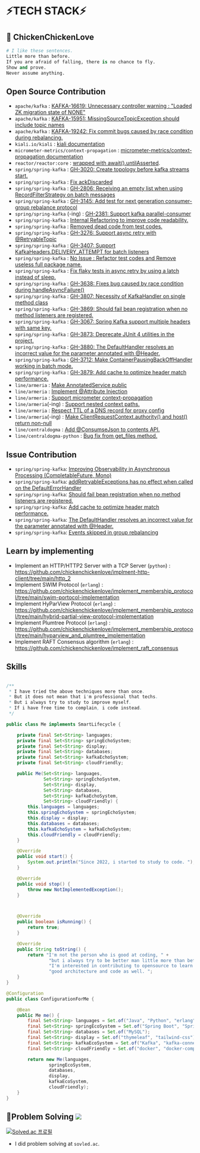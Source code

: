 # ⚡**TECH STACK**⚡
<div align="left">
  


## 👋 ChickenChickenLove 
  ```python
  # I like these sentences.
  Little more than before.
  If you are afraid of falling, there is no chance to fly.
  Show and prove.
  Never assume anything.
  ```

## Open Source Contribution
- `apache/kafka` : [KAFKA-16619: Unnecessary controller warning : "Loaded ZK migration state of NONE"](https://github.com/apache/kafka/pull/15926)
- `apache/kafka` : [KAFKA-15951: MissingSourceTopicException should include topic names](https://github.com/apache/kafka/pull/15573)
- `apache/kafka` : [KAFKA-19242: Fix commit bugs caused by race condition during rebalancing.](https://github.com/apache/kafka/pull/19631)
- `kiali.io/kiali` : [kiali documentation](https://github.com/kiali/kiali.io/pull/765)
- `micrometer-metrics/context-propagation` : [micrometer-metrics/context-propagation documentation](https://github.com/micrometer-metrics/context-propagation/pull/223)
- `reactor/reactor:core` : [wrapped with await().untilAsserted](https://github.com/reactor/reactor-core/pull/3779).
- `spring/spring-kafka` : [GH-3020: Create topology before kafka streams start.](https://github.com/spring-projects/spring-kafka/pull/3172)
- `spring/spring-kafka` : [Fix ackDiscarded](https://github.com/spring-projects/spring-kafka/pull/3212) 
- `spring/spring-kafka` : [GH-2806: Receiving an empty list when using RecordFilterStrategy on batch messages](https://github.com/spring-projects/spring-kafka/pull/3216)
- `spring/spring-kafka` : [GH-3145: Add test for next generation consumer-group rebalance protocol](https://github.com/spring-projects/spring-kafka/pull/3237)
- `spring/spring-kafka` (-ing) : [GH-2381: Support kafka parallel-consumer](https://github.com/spring-projects/spring-kafka/pull/3161)
- `spring/spring-kafka` : [Internal Refactoring to improve code readability.](https://github.com/spring-projects/spring-kafka/pull/3422)
- `spring/spring-kafka` : [Removed dead code from test codes.](https://github.com/spring-projects/spring-kafka/pull/3545)
- `spring/spring-kafka` : [GH-3276: Support async retry with @RetryableTopic](https://github.com/spring-projects/spring-kafka/pull/3523)
- `spring/spring-kafka` : [GH-3407: Support KafkaHeaders.DELIVERY_ATTEMPT for batch listeners](https://github.com/spring-projects/spring-kafka/pull/3539)
- `spring/spring-kafka` : [No Issue : Refactor test codes and Remove useless full package name.](https://github.com/spring-projects/spring-kafka/pull/3551)
- `spring/spring-kafka` : [Fix flaky tests in async retry by using a latch instead of sleep.](https://github.com/spring-projects/spring-kafka/pull/3563)
- `spring/spring-kafka` : [GH-3638: Fixes bug caused by race condition during handleAsyncFailure()](https://github.com/spring-projects/spring-kafka/pull/3639)
- `spring/spring-kafka` : [GH-3807: Necessity of KafkaHandler on single method class](https://github.com/spring-projects/spring-kafka/pull/3865)
- `spring/spring-kafka` : [GH-3869: Should fail bean registration when no method listeners are registered.](https://github.com/spring-projects/spring-kafka/pull/3870)
- `spring/spring-kafka` : [GH-3067: Spring Kafka support multiple headers with same key.](https://github.com/spring-projects/spring-kafka/pull/3874)
- `spring/spring-kafka` : [GH-3873: Deprecate JUnit 4 utilities in the project.](https://github.com/spring-projects/spring-kafka/pull/3878)
- `spring/spring-kafka` : [GH-3880: The DefaultHandler resolves an incorrect value for the parameter annotated with @Header.](https://github.com/spring-projects/spring-kafka/pull/3881)
- `spring/spring-kafka` : [GH-3712: Make ContainerPausingBackOffHandler working in batch mode.](https://github.com/spring-projects/spring-kafka/pull/3885)
- `spring/spring-kafka` : [GH-3879: Add cache to optimize header match performance.](https://github.com/spring-projects/spring-kafka/pull/3934)
- `line/armeria` : [Make AnnotatedService public](https://github.com/line/armeria/pull/5628)
- `line/armeria` : [Implement @Attribute Injection](https://github.com/line/armeria/pull/5547)
- `line/armeria` : [Support micrometer context-propagation](https://github.com/line/armeria/pull/5577)
- `line/armeria`(-ing) : [Support nested context paths.](https://github.com/line/armeria/pull/5846)
- `line/armeria` : [Respect TTL of a DNS record for proxy config](https://github.com/line/armeria/pull/5960)
- `line/armeria`(-ing) : [Make ClientRequestContext.authority() and host() return non-null ](https://github.com/line/armeria/pull/5969)
- `line/centraldogma` : [Add @ConsumseJson to contents API. ](https://github.com/line/centraldogma/pull/999)
- `line/centraldogma-python` : [Bug fix from get_files method. ](https://github.com/line/centraldogma-python/pull/58)

## Issue Contribution
- `spring/spring-kafka`: [Improving Observability in Asynchronous Processing (CompletableFuture, Mono)](https://github.com/spring-projects/spring-kafka/issues/3528)
- `spring/spring-kafka`: [addRetryableExceptions has no effect when called on the DefaultErrorHandler](https://github.com/spring-projects/spring-kafka/issues/3621)
- `spring/spring-kafka`: [Should fail bean registration when no method listeners are registered.](https://github.com/spring-projects/spring-kafka/issues/3869)
- `spring/spring-kafka`: [Add cache to optimize header match performance.](https://github.com/spring-projects/spring-kafka/issues/3879)
- `spring/spring-kafka`: [The DefaultHandler resolves an incorrect value for the parameter annotated with @Header.](https://github.com/spring-projects/spring-kafka/issues/3880)
- `spring/spring-kafka`: [Events skipped in group rebalancing](https://github.com/spring-projects/spring-kafka/issues/3703)


## Learn by implementing
- Implement an HTTP/HTTP2 Server with a TCP Server (`python`) : https://github.com/chickenchickenlove/implment-http-client/tree/main/http_2
- Implement SWIM Protocol (`erlang`) : https://github.com/chickenchickenlove/implement_membership_protocol/tree/main/swim-portocol-implementation
- Implement HyParView Protocol (`erlang`) : https://github.com/chickenchickenlove/implement_membership_protocol/tree/main/hybrid-partial-view-protocol-implementation
- Implement Plumtree Protocol (`erlang`) : https://github.com/chickenchickenlove/implement_membership_protocol/tree/main/hyparview_and_plumtree_implementation
- Implement RAFT Consensus algorithm (`erlang`) : https://github.com/chickenchickenlove/implement_raft_consensus

## Skills

```java

/**
 * I have tried the above techniques more than once.
 * But it does not mean that i'm professional that techs.
 * But i always try to study to improve myself.
 * If i have free time to complain, i code instead.
 */

public class Me implements SmartLifecycle {

    private final Set<String> languages;
    private final Set<String> springEchoSystem;
    private final Set<String> display;
    private final Set<String> databases;
    private final Set<String> kafkaEchoSystem;
    private final Set<String> cloudFriendly;

    public Me(Set<String> languages,
              Set<String> springEchoSystem,
              Set<String> display,
              Set<String> databases,
              Set<String> kafkaEchoSystem,
              Set<String> cloudFriendly) {
        this.languages = languages;
        this.springEchoSystem = springEchoSystem;
        this.display = display;
        this.databases = databases;
        this.kafkaEchoSystem = kafkaEchoSystem;
        this.cloudFriendly = cloudFriendly;
    }

    @Override
    public void start() {
        System.out.println("Since 2022, i started to study to code. ");
    }

    @Override
    public void stop() {
        throw new NotImplementedException();
    }



    @Override
    public boolean isRunning() {
        return true;
    }

    @Override
    public String toString() {
        return "I'm not the person who is good at coding, " +
                "but i always try to be better man little more than before. " +
                "I'm interested in contributing to opensource to learn about " +
                "good architecture and code as well. ";
    }
}

@Configuration
public class ConfigurationForMe {

    @Bean
    public Me me() {
        final Set<String> languages = Set.of("Java", "Python", "erlang");
        final Set<String> springEcoSystem = Set.of("Spring Boot", "Spring MVC", "Spring Security", "Spring Batch", "Spring Data JPA");
        final Set<String> databases = Set.of("MySQL");
        final Set<String> display = Set.of("thymeleaf", "tailwind-css");
        final Set<String> kafkaEcoSystem = Set.of("Kafka", "kafka-connect", "schema-registry", "kafka-streams", "ksqlDB");
        final Set<String> cloudFriendly = Set.of("docker", "docker-compose", "kubernetes", "helm", "prometheus", "istio", "fluent-bit");

        return new Me(languages, 
                springEcoSystem,
                databases,
                display,
                kafkaEcoSystem,
                cloudFriendly);
    }
}
```

## 👋Problem Solving <img src="https://img.shields.io/badge/Python-black?style=for-the-badge&logo=Python&logoColor=#3776AB"/>

[![Solved.ac
프로필](http://mazassumnida.wtf/api/v2/generate_badge?boj=chickenchickenlove)](https://solved.ac/chickenchickenlove)
<br/>
- I did problem solving at `sovled.ac`.
<br/>



<!--
**chickenchickenlove/chickenchickenlove** is a ✨ _special_ ✨ repository because its `README.md` (this file) appears on your GitHub profile.

Here are some ideas to get you started:

- 🔭 I’m currently working on ...
- 🌱 I’m currently learning ...
- 👯 I’m looking to collaborate on ...
- 🤔 I’m looking for help with ...
- 💬 Ask me about ...
- 📫 How to reach me: ...
- 😄 Pronouns: ...
- ⚡ Fun fact: ...
-->
